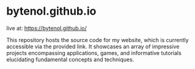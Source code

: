 # bytenol.github.io

live at: https://bytenol.github.io/

This repository hosts the source code for my website, which is currently accessible via the provided link. It showcases an array of impressive projects encompassing applications, games, and informative tutorials elucidating fundamental concepts and techniques.
